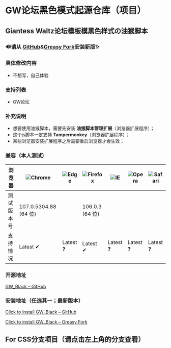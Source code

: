 # GW论坛黑色模式起源仓库（项目）

## Giantess Waltz论坛模板模黑色样式の油猴脚本

### 🔊请从 [GitHub](https://github.com/CMSSserver/GW_Black/edit/main/README.md)&[Greasy Fork](https://greasyfork.org/scripts/454126-gw%E8%AE%BA%E5%9D%9B%E9%BB%91%E8%89%B2%E6%A8%A1%E5%BC%8F)安装新版✨

### 具体修改内容
* 不想写，自己体验

### 支持列表
* GW论坛

### 补充说明
* 想要使用油猴脚本，需要先安装 **油猴脚本管理扩展**（浏览器扩展程序）；
* 这个js脚本一定支持 **Tampermonkey**（浏览器扩展程序）；
* 某些浏览器安装扩展程序之后需要重启浏览器才会生效；

### 兼容（本人测试）
浏览器 | ![Chrome](https://raw.githubusercontent.com/alrra/browser-logos/master/src/chrome/chrome_48x48.png) | ![Edge](https://raw.githubusercontent.com/alrra/browser-logos/master/src/edge/edge_48x48.png) | ![Firefox](https://raw.githubusercontent.com/alrra/browser-logos/master/src/firefox/firefox_48x48.png) | ![IE](https://raw.githubusercontent.com/alrra/browser-logos/master/src/archive/internet-explorer_9-11/internet-explorer_9-11_48x48.png) | ![Opera](https://raw.githubusercontent.com/alrra/browser-logos/master/src/opera/opera_48x48.png) | ![Safari](https://raw.githubusercontent.com/alrra/browser-logos/master/src/safari/safari_48x48.png) |
--- | --- | --- | --- | --- | --- | --- |
测试版本号 | 107.0.5304.88 (64 位) | | 106.0.3 (64 位) 
支持情况 | Latest ✔ | Latest ❓ | Latest ✔ | Latest ❓ | Latest ❓ | Latest ❓ | Latest ❓ |

### 开源地址
[GW_Black – GitHub](https://github.com/CMSSserver/GW_Black)

### 安装地址（任选其一；最新版本）
[Click to install GW_Black – GitHub](https://github.com/CMSSserver/GW_Black/releases/download/v0.1.2-beta/GW_Black.js)

[Click to install GW_Black – Greasy Fork](https://greasyfork.org/scripts/454126-gw%E8%AE%BA%E5%9D%9B%E9%BB%91%E8%89%B2%E6%A8%A1%E5%BC%8F/code/GW%E8%AE%BA%E5%9D%9B%E9%BB%91%E8%89%B2%E6%A8%A1%E5%BC%8F.user.js)

## For CSS分支项目（请点击左上角的分支查看）
